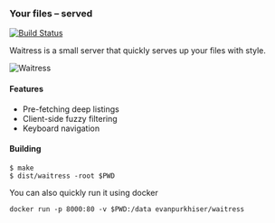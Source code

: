 ### Your files – served

[![Build Status](https://github.com/evanpurkhiser/waitress/workflows/build/badge.svg)](https://github.com/evanpurkhiser/waitress/actions?query=workflow%3Abuild)

Waitress is a small server that quickly serves up your files with style.

![Waitress](https://i.imgur.com/WM2DcjP.png)

#### Features

- Pre-fetching deep listings
- Client-side fuzzy filtering
- Keyboard navigation

#### Building

```
$ make
$ dist/waitress -root $PWD
```

You can also quickly run it using docker

```
docker run -p 8000:80 -v $PWD:/data evanpurkhiser/waitress
```
